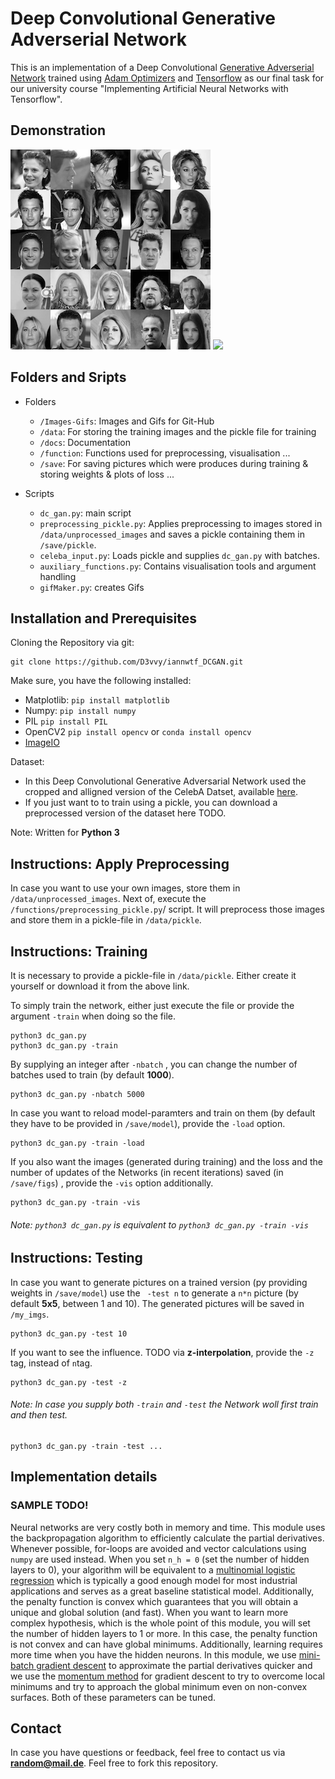 # Deep Convolutional Generative Adverserial Network
This is an implementation of a Deep Convolutional [Generative Adverserial Network](https://en.wikipedia.org/wiki/Generative_adversarial_networks) trained using [Adam Optimizers](https://en.wikipedia.org/wiki/Stochastic_gradient_descent#Adam) and [Tensorflow](https://en.wikipedia.org/wiki/TensorFlow) as our final task for our university course "Implementing Artificial Neural Networks with Tensorflow".

## Demonstration
![](https://github.com/D3vvy/iannwtf_DCGAN/blob/master/images-gifs/preprocessedImgs_5x5.png)
![](https://github.com/D3vvy/iannwtf_DCGAN/blob/master/images-gifs/showcase.gif)


## Folders and Sripts
- Folders
    + ```/Images-Gifs```: Images and Gifs for Git-Hub
    + ```/data```: For storing the training images and the pickle file for training
    + ```/docs```: Documentation
    + ```/function```: Functions used for preprocessing, visualisation ...
    + ```/save```: For saving pictures which were produces during training & storing weights & plots of loss ...

- Scripts
    + ```dc_gan.py```: main script
    + ```preprocessing_pickle.py```: Applies preprocessing to images stored in ```/data/unprocessed_images``` and saves a pickle containing them in ```/save/pickle```.
    + ```celeba_input.py```: Loads pickle and supplies ```dc_gan.py``` with batches.
    + ```auxiliary_functions.py```: Contains visualisation tools and argument handling
    + ```gifMaker.py```: creates Gifs

## Installation and Prerequisites
Cloning the Repository via git:
```
git clone https://github.com/D3vvy/iannwtf_DCGAN.git
```

Make sure, you have the following installed:
- Matplotlib: ```pip install matplotlib```
- Numpy: ```pip install numpy```
- PIL ```pip install PIL```
- OpenCV2 ```pip install opencv``` or ```conda install opencv```
- [ImageIO](https://pypi.python.org/pypi/imageio)

Dataset:
- In this Deep Convolutional Generative Adversarial Network used the cropped and alligned version of the CelebA Datset, available [here](http://mmlab.ie.cuhk.edu.hk/projects/CelebA.html).
- If you just want to to train using a pickle, you can download a preprocessed version of the dataset here TODO.

Note: Written for **Python 3**

## Instructions: Apply Preprocessing
In case you want to use your own images, store them in ```/data/unprocessed_images```. Next of, execute the ```/functions/preprocessing_pickle.py```/ script. It will preprocess those images and store them in a pickle-file in ```/data/pickle```.

## Instructions: Training
It is necessary to provide a pickle-file in  ```/data/pickle```. Either create it yourself or download it from the above link.

To simply train the network, either just execute the file or provide the argument ```-train``` when doing so the file.
```
python3 dc_gan.py
python3 dc_gan.py -train
```
By supplying an integer after ```-nbatch``` , you can change the number of batches used to train (by default **1000**).
```
python3 dc_gan.py -nbatch 5000
```
In case you want to reload model-paramters and train on them (by default they have to be provided in ```/save/model```), provide the ```-load``` option. 
```
python3 dc_gan.py -train -load
```
If you also want the images (generated during training) and the loss and the number of updates of the Networks (in recent iterations) saved (in ```/save/figs```) , provide the ```-vis``` option additionally.
```
python3 dc_gan.py -train -vis
```

###### Note: ```python3 dc_gan.py``` is equivalent to ```python3 dc_gan.py -train -vis```

## Instructions: Testing
In case you want to generate pictures on a trained version (py providing weights in ```/save/model```) use the ``` -test n``` to generate a ```n*n``` picture (by default **5x5**, between 1 and 10). The generated pictures will be saved in ```/my_imgs```.
```
python3 dc_gan.py -test 10
```
If you want to see the influence. TODO via **z-interpolation**, provide the ```-z``` tag, instead of ```n```tag.
```
python3 dc_gan.py -test -z
```

###### Note: In case you supply both ```-train``` and ```-test``` the Network woll first train and then test.
```
python3 dc_gan.py -train -test ...
```

## Implementation details
### SAMPLE TODO!
Neural networks are very costly both in memory and time. This module uses the backpropagation algorithm to efficiently calculate the partial derivatives. Whenever possible, for-loops are avoided and vector calculations using `numpy` are used instead. When you set `n_h = 0` (set the number of hidden layers to 0), your algorithm will be equivalent to a [multinomial logistic regression](https://en.wikipedia.org/wiki/Multinomial_logistic_regression) which is typically a good enough model for most industrial applications and serves as a great baseline statistical model. Additionally, the penalty function is convex which guarantees that you will obtain a unique and global solution (and fast). When you want to learn more complex hypothesis, which is the whole point of this module, you will set the number of hidden layers to 1 or more. In this case, the penalty function is not convex and can have global minimums. Additionally, learning requires more time when you have the hidden neurons. In this module, we use [mini-batch gradient descent](https://en.wikipedia.org/wiki/Stochastic_gradient_descent) to approximate the partial derivatives quicker and we use the [momentum method](https://en.wikipedia.org/wiki/Gradient_descent#The_momentum_method) for gradient descent to try to overcome local minimums and try to approach the global minimum even on non-convex surfaces. Both of these parameters can be tuned. 


## Contact
In case you have questions or feedback, feel free to contact us via **random@mail.de**. Feel free to fork this repository.

